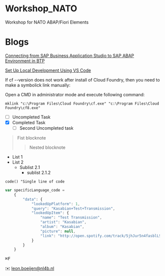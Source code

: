 # Workshop_NATO
Workshop for NATO ABAP/Fiori Elements

# Blogs
[Connecting from SAP Business Application Studio to SAP ABAP Environment in BTP](https://blogs.sap.com/2021/07/23/connecting-from-sap-business-application-studio-to-sap-abap-environment-in-btp/)

[Set Up Local Development Using VS Code](https://developers.sap.com/tutorials/btp-app-set-up-local-development.html)

If cf --version does not work after install of Cloud Foundry, then you need to make a symbolick link manually:

Open a CMD in administrator mode and execute following command:
```
mklink "c:\Program Files\Cloud Foundry\cf.exe" "c:\Program Files\Cloud Foundry\cf8.exe"
```




- [ ] Uncompleted Task
- [x] Completed Task
  - [ ] Second Uncompleted task

>Fist blocknote
>> Nested blocknote

* List 1
* List 2
  * Sublist 2.1
    * sublist 2.1.2

`code() "Single line of code`
```javascript
var specificLanguage_code = 
    {
        "data": {
            "lookedUpPlatform": 1,
            "query": "Kasabian+Test+Transmission",
            "lookedUpItem": {
                "name": "Test Transmission",
                "artist": "Kasabian",
                "album": "Kasabian",
                "picture": null,
                "link": "http://open.spotify.com/track/5jhJur5n4fasblLSCOcrTp"
            }
        }
    }
```
<kbd>⌘F</kbd>

:envelope: leon.boeijen@nl4b.nl


